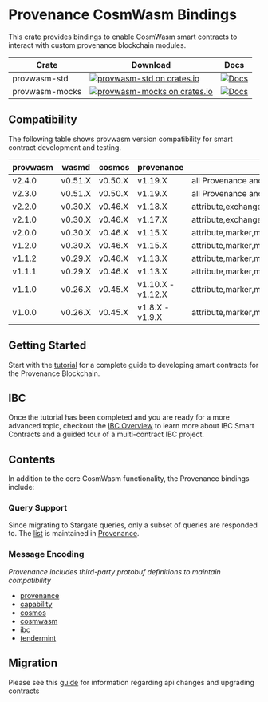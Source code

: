 # Provenance CosmWasm Bindings

This crate provides bindings to enable CosmWasm smart contracts to interact with custom provenance
blockchain modules.

| Crate          | Download                                                                                                                      | Docs                                                                                |
|----------------|-------------------------------------------------------------------------------------------------------------------------------|-------------------------------------------------------------------------------------|
| provwasm-std   | [![provwasm-std on crates.io](https://img.shields.io/crates/v/provwasm-std.svg)](https://crates.io/crates/provwasm-std)       | [![Docs](https://docs.rs/provwasm-std/badge.svg)](https://docs.rs/provwasm-std)     |
| provwasm-mocks | [![provwasm-mocks on crates.io](https://img.shields.io/crates/v/provwasm-mocks.svg)](https://crates.io/crates/provwasm-mocks) | [![Docs](https://docs.rs/provwasm-mocks/badge.svg)](https://docs.rs/provwasm-mocks) |

## Compatibility

The following table shows provwasm version compatibility for smart contract development and testing.

| provwasm | wasmd   | cosmos  | provenance        | module support                                                      |
|----------|---------|---------|-------------------|---------------------------------------------------------------------|
| v2.4.0   | v0.51.X | v0.50.X | v1.19.X           | all Provenance and third-party                                      |
| v2.3.0   | v0.51.X | v0.50.X | v1.19.X           | all Provenance and most built-in third-party                        |
| v2.2.0   | v0.30.X | v0.46.X | v1.18.X           | attribute,exchange,hold,marker,metadata,msgfees,name,reward,trigger |
| v2.1.0   | v0.30.X | v0.46.X | v1.17.X           | attribute,exchange,hold,marker,metadata,msgfees,name,reward,trigger |
| v2.0.0   | v0.30.X | v0.46.X | v1.15.X           | attribute,marker,metadata,msgfees,name,reward                       |
| v1.2.0   | v0.30.X | v0.46.X | v1.15.X           | attribute,marker,metadata,msgfees,name                              |
| v1.1.2   | v0.29.X | v0.46.X | v1.13.X           | attribute,marker,metadata,msgfees,name                              |
| v1.1.1   | v0.29.X | v0.46.X | v1.13.X           | attribute,marker,metadata,msgfees,name                              |
| v1.1.0   | v0.26.X | v0.45.X | v1.10.X - v1.12.X | attribute,marker,metadata,msgfees,name                              |
| v1.0.0   | v0.26.X | v0.45.X | v1.8.X - v1.9.X   | attribute,marker,metadata,name                                      |

## Getting Started

Start with the [tutorial](docs/tutorial/01-overview.md) for a complete guide to developing smart
contracts for the Provenance Blockchain.

## IBC

Once the tutorial has been completed and you are ready for a more advanced topic, checkout the
[IBC Overview](contracts/ibc/README.md) to learn more about IBC Smart Contracts and a guided tour of a multi-contract
IBC project.

## Contents

In addition to the core CosmWasm functionality, the Provenance bindings include:

### Query Support

Since migrating to Stargate queries, only a subset of queries are responded to.
The [list](https://github.com/provenance-io/provenance/blob/7d6c507cab780bb6f0bdeef1e895c870cf4c7465/internal/provwasm/stargate_whitelist.go#L56)
is maintained
in [Provenance](https://github.com/provenance-io/provenance/).

### Message Encoding

_Provenance includes third-party protobuf definitions to maintain compatibility_

- [provenance](packages/provwasm-std/src/types/provenance)
- [capability](packages/provwasm-std/src/types/capability)
- [cosmos](packages/provwasm-std/src/types/cosmos)
- [cosmwasm](packages/provwasm-std/src/types/cosmwasm)
- [ibc](packages/provwasm-std/src/types/ibc)
- [tendermint](packages/provwasm-std/src/types/tendermint)

## Migration

Please see this [guide](./MIGRATION.md) for information regarding api changes and upgrading contracts